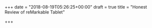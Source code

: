 +++
date = "2018-08-19T05:26:25+00:00"
draft = true
title = "Honest Review of reMarkable Tablet"

+++

